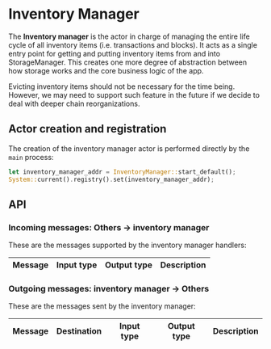 # Inventory Manager

The __Inventory manager__ is the actor in charge of managing the entire life cycle of all 
inventory items (i.e. transactions and blocks). It acts as a single entry point for 
getting and putting inventory items from and into StorageManager. This creates one more 
degree of abstraction between how storage works and the core business logic of the app.

Evicting inventory items should not be necessary for the time being. However, we may need 
to support such feature in the future if we decide to deal with deeper chain reorganizations.

## Actor creation and registration

The creation of the inventory manager actor is performed directly by the `main` process:

```rust
let inventory_manager_addr = InventoryManager::start_default();
System::current().registry().set(inventory_manager_addr);
```

## API

### Incoming messages: Others -> inventory manager

These are the messages supported by the inventory manager handlers:

| Message   | Input type                                | Output type                           | Description                               |
|-----------|-------------------------------------------|---------------------------------------|-------------------------------------------|

### Outgoing messages: inventory manager -> Others

These are the messages sent by the inventory manager:

| Message           | Destination   | Input type    | Output type                        | Description                          |
|-------------------|---------------|---------------|------------------------------------|--------------------------------------|
